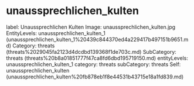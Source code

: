 # unaussprechlichen_kulten

label: Unaussprechlichen Kulten
Image: unaussprechlichen_kulten.jpg
EntityLevels: unaussprechlichen_kulten_1 (unaussprechlichen_kulten_1%20439c844370ed4a229417b497151b9651.md)
Category: threats (threats%2029045fa2123d4dcdbd139368f1de703c.md)
SubCategory: threats (threats%20b8a01851777f47ca8fd6dbd195719150.md)
entityLevels: unaussprechlichen_kulten_1
category: threats
subCategory: threats
Self: unaussprechlichen_kulten (unaussprechlichen_kulten%20fb878eb1f8e44531b43715e18a1fd839.md)

[](Untitled%20ea22c4f363a141e481b4f5a62ec6c020.md)